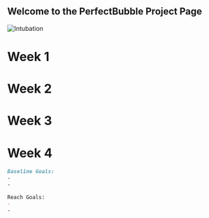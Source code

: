 ## Welcome to the PerfectBubble Project Page


![Intubation](https://user-images.githubusercontent.com/30084214/57289199-ecaaf200-7088-11e9-981d-ca7cde9932c4.png)

# Week 1

# Week 2

# Week 3

# Week 4


```markdown
Baseline Goals:
-
-

Reach Goals:
- 
-

```


